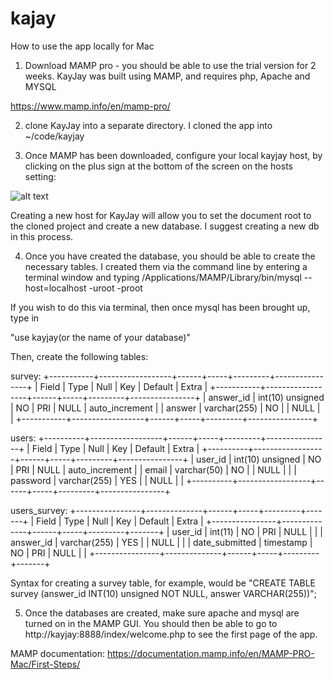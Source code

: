 # kajay

How to use the app locally for Mac

1) Download MAMP pro - you should be able to use the trial version for 2 weeks. KayJay was built using MAMP, and requires php, Apache and MYSQL

https://www.mamp.info/en/mamp-pro/

2) clone KayJay into a separate directory. I cloned the app into ~/code/kayjay

3) Once MAMP has been downloaded, configure your local kayjay host, by clicking on the plus sign at the bottom of the screen on the hosts setting:

![alt text](https://documentation.mamp.info/en/MAMP-PRO-Mac/First-Steps/FirstSteps.png)

Creating a new host for KayJay will allow you to set the document root to the cloned project and create a new database. 
I suggest creating a new db in this process.

4) Once you have created the database, you should be able to create the necessary tables. I created them via the command line
by entering a terminal window and typing /Applications/MAMP/Library/bin/mysql --host=localhost -uroot -proot

If you wish to do this via terminal, then once mysql has been brought up, type in

"use kayjay(or the name of your database)"

Then, create the following tables:

survey:
+-----------+------------------+------+-----+---------+----------------+
| Field     | Type             | Null | Key | Default | Extra          |
+-----------+------------------+------+-----+---------+----------------+
| answer_id | int(10) unsigned | NO   | PRI | NULL    | auto_increment |
| answer    | varchar(255)     | NO   |     | NULL    |                |
+-----------+------------------+------+-----+---------+----------------+

users:
+----------+------------------+------+-----+---------+----------------+
| Field    | Type             | Null | Key | Default | Extra          |
+----------+------------------+------+-----+---------+----------------+
| user_id  | int(10) unsigned | NO   | PRI | NULL    | auto_increment |
| email    | varchar(50)      | NO   |     | NULL    |                |
| password | varchar(255)     | YES  |     | NULL    |                |
+----------+------------------+------+-----+---------+----------------+

users_survey:
+----------------+--------------+------+-----+---------+-------+
| Field          | Type         | Null | Key | Default | Extra |
+----------------+--------------+------+-----+---------+-------+
| user_id        | int(11)      | NO   | PRI | NULL    |       |
| answer_id      | varchar(255) | YES  |     | NULL    |       |
| date_submitted | timestamp    | NO   | PRI | NULL    |       |
+----------------+--------------+------+-----+---------+-------+

Syntax for creating a survey table, for example, would be "CREATE TABLE survey (answer_id INT(10) unsigned NOT NULL,
answer VARCHAR(255))";

5) Once the databases are created, make sure apache and mysql are turned on in the MAMP GUI. You should then be able to go to
http://kayjay:8888/index/welcome.php to see the first page of the app.

MAMP documentation: https://documentation.mamp.info/en/MAMP-PRO-Mac/First-Steps/

